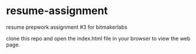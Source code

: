 resume-assignment
=================

resume prepwork assignment #3 for bitmakerlabs

clone this repo and open the index.html file in your browser to view the web page.

